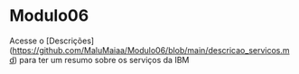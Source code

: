 # Modulo06

Acesse o [Descrições] (https://github.com/MaluMaiaa/Modulo06/blob/main/descricao_servicos.md) para ter um resumo sobre os serviços da IBM 
